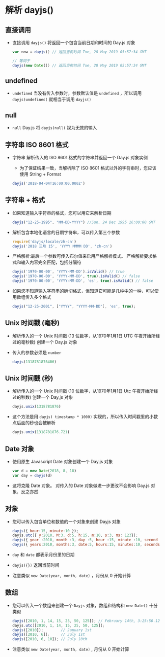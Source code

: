 # 解析 dayjs()

## 直接调用

  + 直接调用 `dayjs()` 将返回一个包含当前日期和时间的 Day.js 对象

    ```js
    var now = dayjs() // 返回当前时间 Tue, 28 May 2019 05:57:34 GMT

    // 等同于
    dayjs(new Date()) // 返回当前时间 Tue, 28 May 2019 05:57:34 GMT
    ```

## undefined

  + `undefined` 当没有传入参数时，参数默认值是 `undefined` ，所以调用 `dayjs(undefined)` 就相当于调用 `dayjs()`

## null

  + `null` Day.js 将 `dayjs(null)` 视为无效的输入

## 字符串 ISO 8601 格式

  + 字符串 解析传入的 ISO 8601 格式的字符串并返回一个 Day.js 对象实例

    + 为了保证结果一致，当解析除了 ISO 8601 格式以外的字符串时，您应该使用 String + Format

    ```js
    dayjs('2018-04-04T16:00:00.000Z')
    ```

## 字符串 + 格式

  + 如果知道输入字符串的格式，您可以用它来解析日期

    ```js
    dayjs("12-25-1995", "MM-DD-YYYY") //Sun, 24 Dec 1995 16:00:00 GMT
    ```

  + 解析包含本地化语言的日期字符串，可以传入第三个参数

    ```js
    require('dayjs/locale/zh-cn')
    dayjs('2018 三月 15', 'YYYY MMMM DD', 'zh-cn')
    ```

  + 严格解析:最后一个参数可传入布尔值来启用严格解析模式。 严格解析要求格式和输入内容完全匹配，包括分隔符

    ```js
    dayjs('1970-00-00', 'YYYY-MM-DD').isValid() // true
    dayjs('1970-00-00', 'YYYY-MM-DD', true).isValid() // false
    dayjs('1970-00-00', 'YYYY-MM-DD', 'es', true).isValid() // false
    ```

  + 如果您不知道输入字符串的确切格式，但知道它可能是几种中的一种，可以使用数组传入多个格式

    ```js
    dayjs("12-25-2001", ["YYYY", "YYYY-MM-DD"], 'es', true);
    ```

## Unix 时间戳 (毫秒)

  + 解析传入的一个 Unix 时间戳 (13 位数字，从1970年1月1日 UTC 午夜开始所经过的毫秒数) 创建一个 Day.js 对象
  + 传入的参数必须是 `number`

    ```js
    dayjs(1318781876406)
    ```

## Unix 时间戳 (秒)

  + 解析传入的一个 Unix 时间戳 (10 位数字，从1970年1月1日 Utc 午夜开始所经过的秒数) 创建一个 Day.js 对象

    ```js
    dayjs.unix(1318781876)
    ```

  + 这个方法是用 `dayjs( timestamp * 1000)` 实现的，所以传入时间戳里的小数点后面的秒也会被解析

    ```js
    dayjs.unix(1318781876.721)
    ```

## Date 对象

  + 使用原生 Javascript Date 对象创建一个 Day.js 对象

    ```js
    var d = new Date(2018, 8, 18)
    var day = dayjs(d)
    ```

  + 这将克隆 Date 对象。 对传入的 Date 对象做进一步更改不会影响 Day.js 对象，反之亦然

## 对象

  + 您可以传入包含单位和数值的一个对象来创建 Dayjs 对象

    ```js
    dayjs({ hour:15, minute:10 });
    dayjs.utc({ y:2010, M:3, d:5, h:15, m:10, s:3, ms: 123});
    dayjs({ year :2010, month :3, day :5, hour :15, minute :10, second :3, millisecond :123});
    dayjs({ years:2010, months:3, date:5, hours:15, minutes:10, seconds:3, milliseconds:123});
    ```

  + `day` 和 `date` 都表示月份里的日期

  + `dayjs({})` 返回当前时间

  + 注意类似 `new Date(year, month, date)` ，月份从 0 开始计算

## 数组

  + 您可以传入一个数组来创建一个 `Dayjs` 对象，数组和结构和 `new Date()` 十分类似

    ```js
    dayjs([2010, 1, 14, 15, 25, 50, 125]); // February 14th, 3:25:50.125 PM
    dayjs.utc([2010, 1, 14, 15, 25, 50, 125]);
    dayjs([2010]);        // January 1st
    dayjs([2010, 6]);     // July 1st
    dayjs([2010, 6, 10]); // July 10th
    ```

  + 注意类似 `new Date(year, month, date)` , 月份从 0 开始计算



